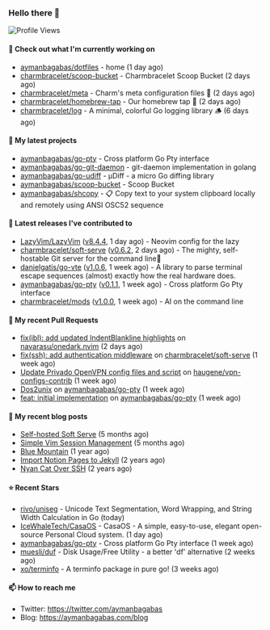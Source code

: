 ### Hello there 👋

![Profile Views](https://komarev.com/ghpvc/?username=aymanbagabas&label=PROFILE+VIEWS)

#### 👷 Check out what I'm currently working on

- [aymanbagabas/dotfiles](https://github.com/aymanbagabas/dotfiles) - home (1 day ago)
- [charmbracelet/scoop-bucket](https://github.com/charmbracelet/scoop-bucket) - Charmbracelet Scoop Bucket (2 days ago)
- [charmbracelet/meta](https://github.com/charmbracelet/meta) - Charm&#39;s meta configuration files 🫥 (2 days ago)
- [charmbracelet/homebrew-tap](https://github.com/charmbracelet/homebrew-tap) - Our homebrew tap 🍺 (2 days ago)
- [charmbracelet/log](https://github.com/charmbracelet/log) - A minimal, colorful Go logging library 🪵 (6 days ago)

#### 🌱 My latest projects

- [aymanbagabas/go-pty](https://github.com/aymanbagabas/go-pty) - Cross platform Go Pty interface
- [aymanbagabas/go-git-daemon](https://github.com/aymanbagabas/go-git-daemon) - git-daemon implementation in golang
- [aymanbagabas/go-udiff](https://github.com/aymanbagabas/go-udiff) - µDiff - a micro Go diffing library
- [aymanbagabas/scoop-bucket](https://github.com/aymanbagabas/scoop-bucket) - Scoop Bucket
- [aymanbagabas/shcopy](https://github.com/aymanbagabas/shcopy) - 📋 Copy text to your system clipboard locally and remotely using ANSI OSC52 sequence

#### 🔭 Latest releases I've contributed to

- [LazyVim/LazyVim](https://github.com/LazyVim/LazyVim) ([v8.4.4](https://github.com/LazyVim/LazyVim/releases/tag/v8.4.4), 1 day ago) - Neovim config for the lazy
- [charmbracelet/soft-serve](https://github.com/charmbracelet/soft-serve) ([v0.6.2](https://github.com/charmbracelet/soft-serve/releases/tag/v0.6.2), 2 days ago) - The mighty, self-hostable Git server for the command line🍦
- [danielgatis/go-vte](https://github.com/danielgatis/go-vte) ([v1.0.6](https://github.com/danielgatis/go-vte/releases/tag/v1.0.6), 1 week ago) - A library to parse terminal escape sequences (almost) exactly how the real hardware does.
- [aymanbagabas/go-pty](https://github.com/aymanbagabas/go-pty) ([v0.1.1](https://github.com/aymanbagabas/go-pty/releases/tag/v0.1.1), 1 week ago) - Cross platform Go Pty interface
- [charmbracelet/mods](https://github.com/charmbracelet/mods) ([v1.0.0](https://github.com/charmbracelet/mods/releases/tag/v1.0.0), 1 week ago) - AI on the command line

#### 🔨 My recent Pull Requests

- [fix(ibl): add updated IndentBlankline highlights](https://github.com/navarasu/onedark.nvim/pull/190) on [navarasu/onedark.nvim](https://github.com/navarasu/onedark.nvim) (2 days ago)
- [fix(ssh): add authentication middleware](https://github.com/charmbracelet/soft-serve/pull/388) on [charmbracelet/soft-serve](https://github.com/charmbracelet/soft-serve) (1 week ago)
- [Update Privado OpenVPN config files and script](https://github.com/haugene/vpn-configs-contrib/pull/239) on [haugene/vpn-configs-contrib](https://github.com/haugene/vpn-configs-contrib) (1 week ago)
- [Dos2unix](https://github.com/aymanbagabas/go-pty/pull/7) on [aymanbagabas/go-pty](https://github.com/aymanbagabas/go-pty) (1 week ago)
- [feat: initial implementation](https://github.com/aymanbagabas/go-pty/pull/6) on [aymanbagabas/go-pty](https://github.com/aymanbagabas/go-pty) (1 week ago)

#### 📜 My recent blog posts

- [Self-hosted Soft Serve](https://aymanbagabas.com/blog/2023/04/28/self-hosted-soft-serve.html) (5 months ago)
- [Simple Vim Session Management](https://aymanbagabas.com/blog/2023/04/13/simple-vim-session-management.html) (5 months ago)
- [Blue Mountain](https://aymanbagabas.com/blog/2022/06/02/blue-mountain.html) (1 year ago)
- [Import Notion Pages to Jekyll](https://aymanbagabas.com/blog/2022/03/29/import-notion-pages-to-jekyll.html) (2 years ago)
- [Nyan Cat Over SSH](https://aymanbagabas.com/blog/2022/03/25/nyan-cat-over-ssh.html) (2 years ago)

#### ⭐ Recent Stars

- [rivo/uniseg](https://github.com/rivo/uniseg) - Unicode Text Segmentation, Word Wrapping, and String Width Calculation in Go (today)
- [IceWhaleTech/CasaOS](https://github.com/IceWhaleTech/CasaOS) - CasaOS - A simple, easy-to-use, elegant open-source Personal Cloud system. (1 day ago)
- [aymanbagabas/go-pty](https://github.com/aymanbagabas/go-pty) - Cross platform Go Pty interface (1 week ago)
- [muesli/duf](https://github.com/muesli/duf) - Disk Usage/Free Utility - a better &#39;df&#39; alternative (2 weeks ago)
- [xo/terminfo](https://github.com/xo/terminfo) - A terminfo package in pure go! (3 weeks ago)

#### 📫 How to reach me

- Twitter: https://twitter.com/aymanbagabas
- Blog: https://aymanbagabas.com/blog
